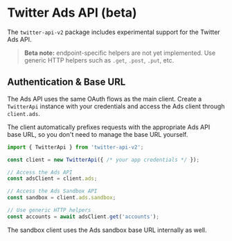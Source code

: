 # Twitter Ads API (beta)

The `twitter-api-v2` package includes experimental support for the Twitter Ads API.

> **Beta note:** endpoint-specific helpers are not yet implemented. Use generic HTTP helpers such as `.get`, `.post`, `.put`, etc.

## Authentication & Base URL

The Ads API uses the same OAuth flows as the main client. Create a `TwitterApi` instance with your credentials and access the Ads client through `client.ads`.

The client automatically prefixes requests with the appropriate Ads API base URL, so you don't need to manage the base URL yourself.

```ts
import { TwitterApi } from 'twitter-api-v2';

const client = new TwitterApi({ /* your app credentials */ });

// Access the Ads API
const adsClient = client.ads;

// Access the Ads Sandbox API
const sandbox = client.ads.sandbox;

// Use generic HTTP helpers
const accounts = await adsClient.get('accounts');
```

The sandbox client uses the Ads sandbox base URL internally as well.
